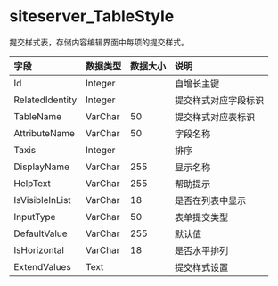 # siteserver_TableStyle

提交样式表，存储内容编辑界面中每项的提交样式。

| 字段 | 数据类型 | 数据大小 | 说明 |
| :----- | :----- | :----- | :----- |
|Id	|Integer|		|自增长主键|
|RelatedIdentity|	Integer	|	|提交样式对应字段标识|
|TableName|	VarChar|	50	|提交样式对应表标识|
|AttributeName|	VarChar	|50	|字段名称|
|Taxis	|Integer|		|排序|
|DisplayName|	VarChar|	255|	显示名称|
|HelpText|	VarChar|	255|	帮助提示|
|IsVisibleInList	|VarChar|	18	|是否在列表中显示|
|InputType	|VarChar|	50	|表单提交类型|
|DefaultValue|	VarChar	|255|	默认值|
|IsHorizontal|	VarChar	|18	|是否水平排列|
|ExtendValues|	Text|		|提交样式设置|